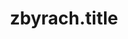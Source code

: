 ---
layout: default
order: 0
title: zbyrach.title
about: zbyrach.about
site: http://zbyrach.martyniuk.dev
details: https://github.com/alexmartyniuk/zbyrach-ui#zbyrach
img: /assets/img/sample/zbyrach.png
---